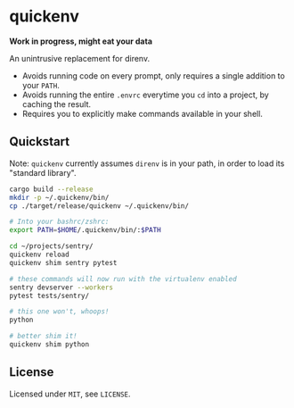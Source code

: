 # quickenv

**Work in progress, might eat your data**

An unintrusive replacement for direnv.

* Avoids running code on every prompt, only requires a single addition to your `PATH`.
* Avoids running the entire `.envrc` everytime you `cd` into a project, by caching the result.
* Requires you to explicitly make commands available in your shell.

## Quickstart

Note: `quickenv` currently assumes `direnv` is in your path, in order to load
its "standard library".

```bash
cargo build --release
mkdir -p ~/.quickenv/bin/
cp ./target/release/quickenv ~/.quickenv/bin/

# Into your bashrc/zshrc:
export PATH=$HOME/.quickenv/bin/:$PATH

cd ~/projects/sentry/
quickenv reload
quickenv shim sentry pytest

# these commands will now run with the virtualenv enabled
sentry devserver --workers
pytest tests/sentry/

# this one won't, whoops!
python

# better shim it!
quickenv shim python
```

## License

Licensed under `MIT`, see `LICENSE`.
